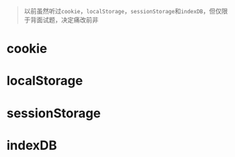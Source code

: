 > 以前虽然听过`cookie`，`localStorage`，`sessionStorage`和`indexDB`，但仅限于背面试题，决定痛改前非

# cookie

# localStorage

# sessionStorage

# indexDB